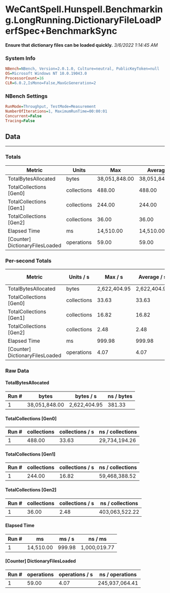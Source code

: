 ﻿# WeCantSpell.Hunspell.Benchmarking.LongRunning.DictionaryFileLoadPerfSpec+BenchmarkSync
__Ensure that dictionary files can be loaded quickly.__
_3/6/2022 1:14:45 AM_
### System Info
```ini
NBench=NBench, Version=2.0.1.0, Culture=neutral, PublicKeyToken=null
OS=Microsoft Windows NT 10.0.19043.0
ProcessorCount=16
CLR=6.0.2,IsMono=False,MaxGcGeneration=2
```

### NBench Settings
```ini
RunMode=Throughput, TestMode=Measurement
NumberOfIterations=1, MaximumRunTime=00:00:01
Concurrent=False
Tracing=False
```

## Data
-------------------

### Totals
|          Metric |           Units |             Max |         Average |             Min |          StdDev |
|---------------- |---------------- |---------------- |---------------- |---------------- |---------------- |
|TotalBytesAllocated |           bytes |   38,051,848.00 |   38,051,848.00 |   38,051,848.00 |            0.00 |
|TotalCollections [Gen0] |     collections |          488.00 |          488.00 |          488.00 |            0.00 |
|TotalCollections [Gen1] |     collections |          244.00 |          244.00 |          244.00 |            0.00 |
|TotalCollections [Gen2] |     collections |           36.00 |           36.00 |           36.00 |            0.00 |
|    Elapsed Time |              ms |       14,510.00 |       14,510.00 |       14,510.00 |            0.00 |
|[Counter] DictionaryFilesLoaded |      operations |           59.00 |           59.00 |           59.00 |            0.00 |

### Per-second Totals
|          Metric |       Units / s |         Max / s |     Average / s |         Min / s |      StdDev / s |
|---------------- |---------------- |---------------- |---------------- |---------------- |---------------- |
|TotalBytesAllocated |           bytes |    2,622,404.95 |    2,622,404.95 |    2,622,404.95 |            0.00 |
|TotalCollections [Gen0] |     collections |           33.63 |           33.63 |           33.63 |            0.00 |
|TotalCollections [Gen1] |     collections |           16.82 |           16.82 |           16.82 |            0.00 |
|TotalCollections [Gen2] |     collections |            2.48 |            2.48 |            2.48 |            0.00 |
|    Elapsed Time |              ms |          999.98 |          999.98 |          999.98 |            0.00 |
|[Counter] DictionaryFilesLoaded |      operations |            4.07 |            4.07 |            4.07 |            0.00 |

### Raw Data
#### TotalBytesAllocated
|           Run # |           bytes |       bytes / s |      ns / bytes |
|---------------- |---------------- |---------------- |---------------- |
|               1 |   38,051,848.00 |    2,622,404.95 |          381.33 |

#### TotalCollections [Gen0]
|           Run # |     collections | collections / s |ns / collections |
|---------------- |---------------- |---------------- |---------------- |
|               1 |          488.00 |           33.63 |   29,734,194.26 |

#### TotalCollections [Gen1]
|           Run # |     collections | collections / s |ns / collections |
|---------------- |---------------- |---------------- |---------------- |
|               1 |          244.00 |           16.82 |   59,468,388.52 |

#### TotalCollections [Gen2]
|           Run # |     collections | collections / s |ns / collections |
|---------------- |---------------- |---------------- |---------------- |
|               1 |           36.00 |            2.48 |  403,063,522.22 |

#### Elapsed Time
|           Run # |              ms |          ms / s |         ns / ms |
|---------------- |---------------- |---------------- |---------------- |
|               1 |       14,510.00 |          999.98 |    1,000,019.77 |

#### [Counter] DictionaryFilesLoaded
|           Run # |      operations |  operations / s | ns / operations |
|---------------- |---------------- |---------------- |---------------- |
|               1 |           59.00 |            4.07 |  245,937,064.41 |


